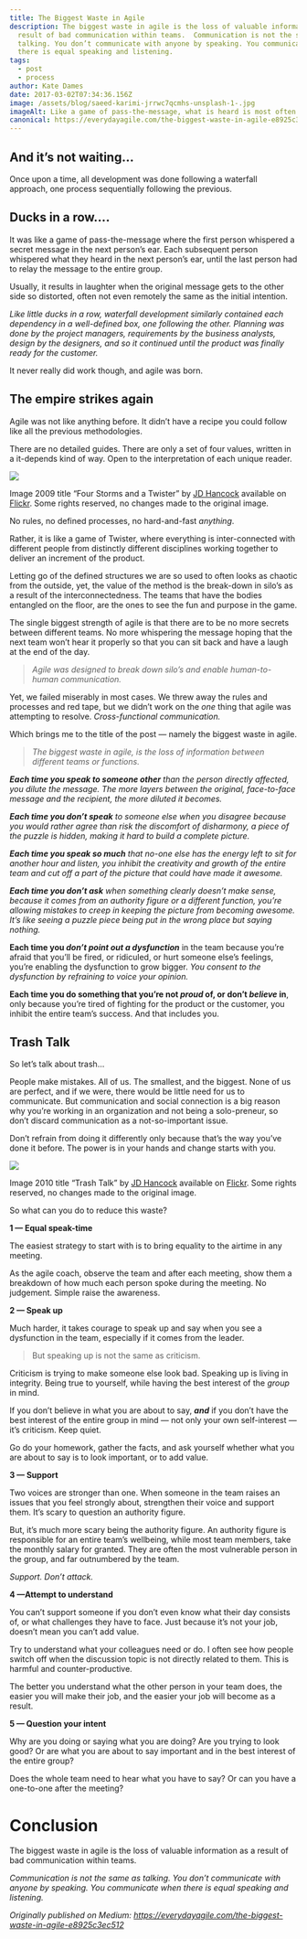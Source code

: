 ```yaml
---
title: The Biggest Waste in Agile
description: The biggest waste in agile is the loss of valuable information as a
  result of bad communication within teams.  Communication is not the same as
  talking. You don’t communicate with anyone by speaking. You communicate when
  there is equal speaking and listening.
tags:
  - post
  - process
author: Kate Dames
date: 2017-03-02T07:34:36.156Z
image: /assets/blog/saeed-karimi-jrrwc7qcmhs-unsplash-1-.jpg
imageAlt: Like a game of pass-the-message, what is heard is most often not what was said.
canonical: https://everydayagile.com/the-biggest-waste-in-agile-e8925c3ec512
---
```

## And it’s not waiting…

Once upon a time, all development was done following a waterfall approach, one process sequentially following the previous.

## Ducks in a row….

It was like a game of pass-the-message where the first person whispered a secret message in the next person’s ear. Each subsequent person whispered what they heard in the next person’s ear, until the last person had to relay the message to the entire group.

Usually, it results in laughter when the original message gets to the other side so distorted, often not even remotely the same as the initial intention.

*Like little ducks in a row, waterfall development similarly contained each dependency in a well-defined box, one following the other. Planning was done by the project managers, requirements by the business analysts, design by the designers, and so it continued until the product was finally ready for the customer.*

It never really did work though, and agile was born.

## The empire strikes again

Agile was not like anything before. It didn’t have a recipe you could follow like all the previous methodologies.

There are no detailed guides. There are only a set of four values, written in a it-depends kind of way. Open to the interpretation of each unique reader.

![](https://miro.medium.com/max/640/1*QL5IKakvXtOvxdZyPC8s9Q.jpeg)

Image 2009 title “Four Storms and a Twister” by [JD Hancock](https://www.flickr.com/photos/jdhancock/) available on [Flickr](https://www.flickr.com/photos/jdhancock/3842546304/in/album-72157618524893239/). Some rights reserved, no changes made to the original image.

No rules, no defined processes, no hard-and-fast *anything*.

Rather, it is like a game of Twister, where everything is inter-connected with different people from distinctly different disciplines working together to deliver an increment of the product.

Letting go of the defined structures we are so used to often looks as chaotic from the outside, yet, the value of the method is the break-down in silo’s as a result of the interconnectedness. The teams that have the bodies entangled on the floor, are the ones to see the fun and purpose in the game.

The single biggest strength of agile is that there are to be no more secrets between different teams. No more whispering the message hoping that the next team won’t hear it properly so that you can sit back and have a laugh at the end of the day.

> *Agile was designed to break down silo’s and enable human-to-human communication.*

Yet, we failed miserably in most cases. We threw away the rules and processes and red tape, but we didn’t work on the *one* thing that agile was attempting to resolve. *Cross-functional communication.*

Which brings me to the title of the post — namely the biggest waste in agile.

> *The biggest waste in agile, is the loss of information between different teams or functions.*

***Each time you speak to someone other** than the person directly affected, you dilute the message. The more layers between the original, face-to-face message and the recipient, the more diluted it becomes.*

***Each time you don’t speak** to someone else when you disagree because you would rather agree than risk the discomfort of disharmony, a piece of the puzzle is hidden, making it hard to build a complete picture.*

***Each time you speak so much** that no-one else has the energy left to sit for another hour and listen, you inhibit the creativity and growth of the entire team and cut off a part of the picture that could have made it awesome.*

***Each time you don’t ask** when something clearly doesn’t make sense, because it comes from an authority figure or a different function, you’re allowing mistakes to creep in keeping the picture from becoming awesome. It’s like seeing a puzzle piece being put in the wrong place but saying nothing.*

**Each time you *don’t point out a dysfunction*** in the team because you’re afraid that you’ll be fired, or ridiculed, or hurt someone else’s feelings, you’re enabling the dysfunction to grow bigger. *You consent to the dysfunction by refraining to voice your opinion.*

**Each time you do something that you’re not *proud* of, or don’t *believe* in**, only because you’re tired of fighting for the product or the customer, you inhibit the entire team’s success. And that includes you.

## Trash Talk

So let’s talk about trash…

People make mistakes. All of us. The smallest, and the biggest. None of us are perfect, and if we were, there would be little need for us to communicate. But communication and social connection is a big reason why you’re working in an organization and not being a solo-preneur, so don’t discard communication as a not-so-important issue.

Don’t refrain from doing it differently only because that’s the way you’ve done it before. The power is in your hands and change starts with you.

![](https://miro.medium.com/max/640/1*rXo_2N5zoiY6DS4BG1-SWg.jpeg)

Image 2010 title “Trash Talk” by [JD Hancock](https://www.flickr.com/photos/jdhancock/) available on [Flickr](https://www.flickr.com/photos/jdhancock/4335744343/in/album-72157618524893239/). Some rights reserved, no changes made to the original image.

So what can you do to reduce this waste?

**1 — Equal speak-time**

The easiest strategy to start with is to bring equality to the airtime in any meeting.

As the agile coach, observe the team and after each meeting, show them a breakdown of how much each person spoke during the meeting. No judgement. Simple raise the awareness.

**2 — Speak up**

Much harder, it takes courage to speak up and say when you see a dysfunction in the team, especially if it comes from the leader.

> But speaking up is not the same as criticism.

Criticism is trying to make someone else look bad. Speaking up is living in integrity. Being true to yourself, while having the best interest of the *group* in mind.

If you don’t believe in what you are about to say, ***and*** if you don’t have the best interest of the entire group in mind — not only your own self-interest — it’s criticism. Keep quiet.

Go do your homework, gather the facts, and ask yourself whether what you are about to say is to look important, or to add value.

**3 — Support**

Two voices are stronger than one. When someone in the team raises an issues that you feel strongly about, strengthen their voice and support them. It’s scary to question an authority figure.

But, it’s much more scary being the authority figure. An authority figure is responsible for an entire team’s wellbeing, while most team members, take the monthly salary for granted. They are often the most vulnerable person in the group, and far outnumbered by the team.

*Support. Don’t attack.*

**4 —Attempt to understand**

You can’t support someone if you don’t even know what their day consists of, or what challenges they have to face. Just because it’s not your job, doesn’t mean you can’t add value.

Try to understand what your colleagues need or do. I often see how people switch off when the discussion topic is not directly related to them. This is harmful and counter-productive.

The better you understand what the other person in your team does, the easier you will make their job, and the easier your job will become as a result.

**5 — Question your intent**

Why are you doing or saying what you are doing? Are you trying to look good? Or are what you are about to say important and in the best interest of the entire group?

Does the whole team need to hear what you have to say? Or can you have a one-to-one after the meeting?

# Conclusion

The biggest waste in agile is the loss of valuable information as a result of bad communication within teams.

*Communication is not the same as talking. You don’t communicate with anyone by speaking. You communicate when there is equal speaking and listening.*





*Originally published on Medium: https://everydayagile.com/the-biggest-waste-in-agile-e8925c3ec512*